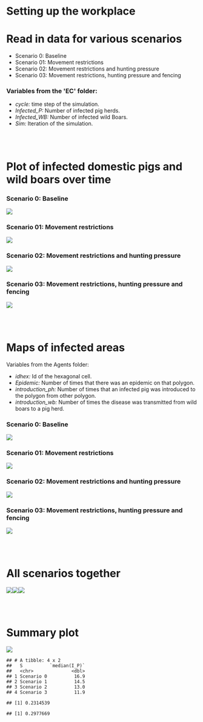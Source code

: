 Setting up the workplace
========================

Read in data for various scenarios
==================================

-   Scenario 0: Baseline
-   Scenario 01: Movement restrictions
-   Scenario 02: Movement restrictions and hunting pressure
-   Scenario 03: Movement restrictions, hunting pressure and fencing

### Variables from the 'EC' folder:

-   *cycle:* time step of the simulation.  
-   *Infected\_P:* Number of infected pig herds.  
-   *Infected\_WB:* Number of infected wild Boars.  
-   *Sim:* Iteration of the simulation.

<br><br>

Plot of infected domestic pigs and wild boars over time
=======================================================

### Scenario 0: Baseline

![](/Users/nistara/projects/side/2020_ASFChallenge_UCD/Code/R/SimsOut-exported_files/figure-markdown_strict/unnamed-chunk-3-1.png)

### Scenario 01: Movement restrictions

![](/Users/nistara/projects/side/2020_ASFChallenge_UCD/Code/R/SimsOut-exported_files/figure-markdown_strict/unnamed-chunk-4-1.png)

### Scenario 02: Movement restrictions and hunting pressure

![](/Users/nistara/projects/side/2020_ASFChallenge_UCD/Code/R/SimsOut-exported_files/figure-markdown_strict/unnamed-chunk-5-1.png)

### Scenario 03: Movement restrictions, hunting pressure and fencing

![](/Users/nistara/projects/side/2020_ASFChallenge_UCD/Code/R/SimsOut-exported_files/figure-markdown_strict/unnamed-chunk-6-1.png)

<br><br>

Maps of infected areas
======================

Variables from the Agents folder:  
- *idhex:* Id of the hexagonal cell.  
- *Epidemic:* Number of times that there was an epidemic on that
polygon.  
- *introduction\_ph:* Number of times that an infected pig was
introduced to the polygon from other polygon.  
- *introduction\_wb:* Number of times the disease was transmitted from
wild boars to a pig herd.

### Scenario 0: Baseline

![](/Users/nistara/projects/side/2020_ASFChallenge_UCD/Code/R/SimsOut-exported_files/figure-markdown_strict/unnamed-chunk-7-1.png)

### Scenario 01: Movement restrictions

![](/Users/nistara/projects/side/2020_ASFChallenge_UCD/Code/R/SimsOut-exported_files/figure-markdown_strict/unnamed-chunk-8-1.png)

### Scenario 02: Movement restrictions and hunting pressure

![](/Users/nistara/projects/side/2020_ASFChallenge_UCD/Code/R/SimsOut-exported_files/figure-markdown_strict/unnamed-chunk-9-1.png)

### Scenario 03: Movement restrictions, hunting pressure and fencing

![](/Users/nistara/projects/side/2020_ASFChallenge_UCD/Code/R/SimsOut-exported_files/figure-markdown_strict/unnamed-chunk-10-1.png)

<br><br>

All scenarios together
======================

![](/Users/nistara/projects/side/2020_ASFChallenge_UCD/Code/R/SimsOut-exported_files/figure-markdown_strict/unnamed-chunk-11-1.png)![](/Users/nistara/projects/side/2020_ASFChallenge_UCD/Code/R/SimsOut-exported_files/figure-markdown_strict/unnamed-chunk-11-2.png)![](/Users/nistara/projects/side/2020_ASFChallenge_UCD/Code/R/SimsOut-exported_files/figure-markdown_strict/unnamed-chunk-11-3.png)

<br><br>

Summary plot
============

![](/Users/nistara/projects/side/2020_ASFChallenge_UCD/Code/R/SimsOut-exported_files/figure-markdown_strict/summary-1.png)

    ## # A tibble: 4 x 2
    ##   S          `median(I_P)`
    ##   <chr>              <dbl>
    ## 1 Scenario 0          16.9
    ## 2 Scenario 1          14.5
    ## 3 Scenario 2          13.0
    ## 4 Scenario 3          11.9

    ## [1] 0.2314539

    ## [1] 0.2977669
